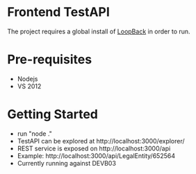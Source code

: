 # Frontend TestAPI

The project requires a global install of [LoopBack](http://loopback.io) in order to run.

# Pre-requisites

- Nodejs
- VS 2012

# Getting Started

- run "node ."
- TestAPI can be explored at http://localhost:3000/explorer/
- REST service is exposed on http://localhost:3000/api
- Example: http://localhost:3000/api/LegalEntity/652564
- Currently running against DEVB03